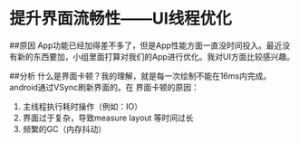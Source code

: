 # 提升界面流畅性——UI线程优化

##原因
App功能已经加得差不多了，但是App性能方面一直没时间投入。最近没有新的东西要加，小组里面打算对我们的App进行优化。我对UI方面比较感兴趣。

##分析
什么是界面卡顿？我的理解，就是每一次绘制不能在16ms内完成。android通过VSync刷新界面的。在
界面卡顿的原因：
1. 主线程执行耗时操作（例如：IO）
2. 界面过于复杂，导致measure layout 等时间过长
3. 频繁的GC（内存抖动）